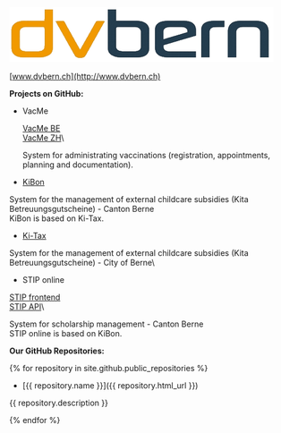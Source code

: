 ![](dvbern.png?raw=true)

[www.dvbern.ch](http://www.dvbern.ch)

**Projects on GitHub:**
  * VacMe

    [VacMe BE](https://github.com/dvbern/vacme-be-oss)\
    [VacMe ZH](https://github.com/dvbern/vacme-zh-oss)\

    System for administrating vaccinations (registration, appointments, planning and documentation).
    
  * [KiBon](https://github.com/dvbern/kiBon)
   
   System for the management of external childcare subsidies (Kita Betreuungsgutscheine) - Canton Berne\
   KiBon is based on Ki-Tax.
   
  * [Ki-Tax](https://github.com/StadtBern/Ki-Tax)
  
   System for the management of external childcare subsidies (Kita Betreuungsgutscheine) - City of Berne\
   
  * STIP online
   
   [STIP frontend](https://github.com/dvbern/stip-frontend)\
   [STIP API](https://github.com/dvbern/stip-api)\
   
   System for scholarship management - Canton Berne\
   STIP online is based on KiBon.
   
**Our GitHub Repositories:**

{% for repository in site.github.public_repositories %}

  * [{{ repository.name }}]({{ repository.html_url }})
  
   {{ repository.description }}

{% endfor %}
